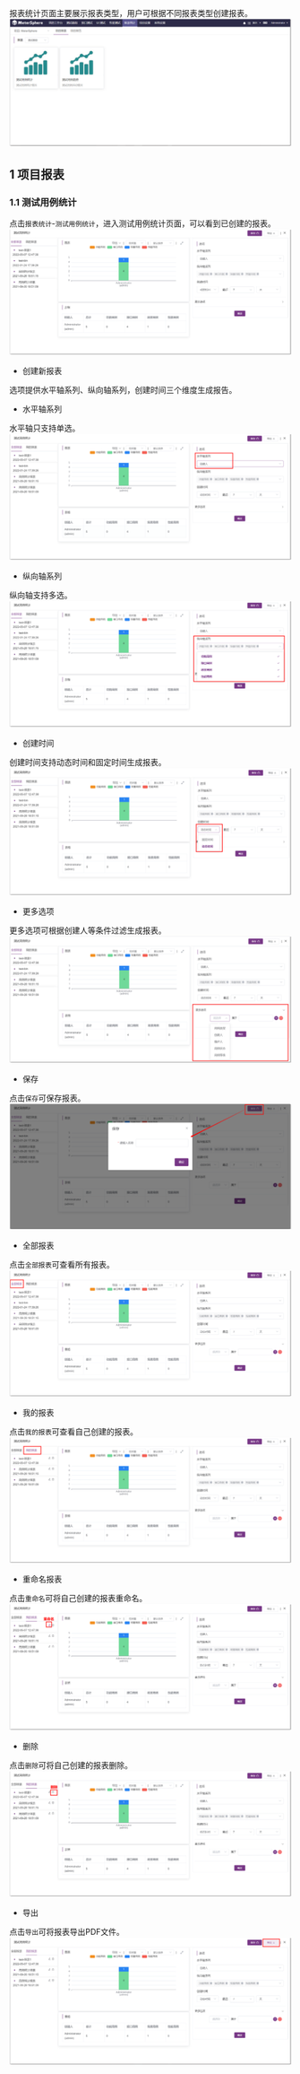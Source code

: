 
报表统计页面主要展示报表类型，用户可根据不同报表类型创建报表。
![!报表统计_首页](../../img/report_statistics/报表统计_首页.png)

## 1 项目报表
### 1.1 测试用例统计
点击`报表统计`-`测试用例统计`，进入测试用例统计页面，可以看到已创建的报表。
![!测试用例统计](../../img/report_statistics/测试用例统计.png)

- 创建新报表

选项提供水平轴系列、纵向轴系列，创建时间三个维度生成报告。

-  水平轴系列

水平轴只支持单选。
![!水平轴系列](../../img/report_statistics/水平轴系列.png)

- 纵向轴系列

纵向轴支持多选。
![!纵向轴系列](../../img/report_statistics/纵向轴系列.png)

- 创建时间

创建时间支持动态时间和固定时间生成报表。
![!创建时间](../../img/report_statistics/创建时间.png)

- 更多选项

更多选项可根据创建人等条件过滤生成报表。
![!更多选项](../../img/report_statistics/更多选项.png)

- 保存

点击`保存`可保存报表。
![!保存](../../img/report_statistics/保存.png)

- 全部报表

点击`全部报表`可查看所有报表。
![!全部报表](../../img/report_statistics/全部报表.png)

- 我的报表

点击`我的报表`可查看自己创建的报表。
![!我的报表](../../img/report_statistics/我的报表.png)

- 重命名报表

点击`重命名`可将自己创建的报表重命名。
![!编辑](../../img/report_statistics/编辑.png)

- 删除

点击`删除`可将自己创建的报表删除。
![!编辑](../../img/report_statistics/删除.png)

- 导出

点击`导出`可将报表导出PDF文件。
![!导出](../../img/report_statistics/导出.png)


